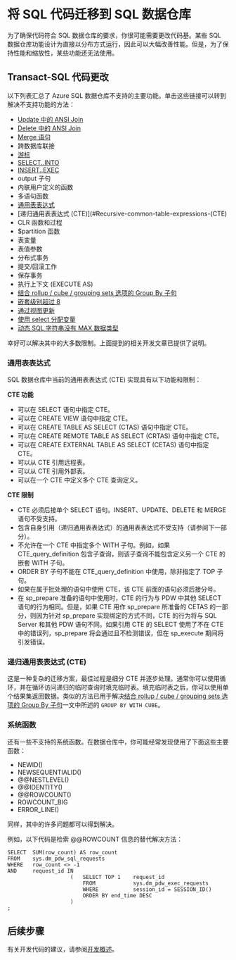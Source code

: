<properties
   pageTitle="将 SQL 代码迁移到 SQL 数据仓库 | Microsoft Azure"
   description="有关在开发解决方案时将 SQL 代码迁移到 Azure SQL 数据仓库的技巧。"
   services="sql-data-warehouse"
   documentationCenter="NA"
   authors="lodipalm"
   manager="barbkess"
   editor=""/>

<tags
   ms.service="sql-data-warehouse"
   ms.date="12/09/2015"
   wacn.date="01/29/2015"/>

# 将 SQL 代码迁移到 SQL 数据仓库

为了确保代码符合 SQL 数据仓库的要求，你很可能需要更改代码基。某些 SQL 数据仓库功能设计为直接以分布方式运行，因此可以大幅改善性能。但是，为了保持性能和缩放性，某些功能还无法使用。

## Transact-SQL 代码更改

以下列表汇总了 Azure SQL 数据仓库不支持的主要功能。单击这些链接可以转到解决不支持功能的方法：

- [Update 中的 ANSI Join][]
- [Delete 中的 ANSI Join][]
- [Merge 语句][]
- 跨数据库联接
- [游标][]
- [SELECT..INTO][]
- [INSERT..EXEC][]
- output 子句
- 内联用户定义的函数
- 多语句函数
- [通用表表达式](#Common-table-expressions)
- [递归通用表表达式 (CTE)](#Recursive-common-table-expressions-(CTE)
- CLR 函数和过程
- $partition 函数
- 表变量
- 表值参数
- 分布式事务
- 提交/回滚工作
- 保存事务
- 执行上下文 (EXECUTE AS)
- [结合 rollup / cube / grouping sets 选项的 Group By 子句][]
- [嵌套级别超过 8][]
- [通过视图更新][]
- [使用 select 分配变量][]
- [动态 SQL 字符串没有 MAX 数据类型][]

幸好可以解决其中的大多数限制。上面提到的相关开发文章已提供了说明。

### 通用表表达式
SQL 数据仓库中当前的通用表表达式 (CTE) 实现具有以下功能和限制：

**CTE 功能**
+ 可以在 SELECT 语句中指定 CTE。
+ 可以在 CREATE VIEW 语句中指定 CTE。
+ 可以在 CREATE TABLE AS SELECT (CTAS) 语句中指定 CTE。
+ 可以在 CREATE REMOTE TABLE AS SELECT (CRTAS) 语句中指定 CTE。
+ 可以在 CREATE EXTERNAL TABLE AS SELECT (CETAS) 语句中指定 CTE。
+ 可以从 CTE 引用远程表。
+ 可以从 CTE 引用外部表。
+ 可以在一个 CTE 中定义多个 CTE 查询定义。

**CTE 限制**
+ CTE 必须后接单个 SELECT 语句。INSERT、UPDATE、DELETE 和 MERGE 语句不受支持。
+ 包含自身引用（递归通用表表达式）的通用表表达式不受支持（请参阅下一部分）。
+ 不允许在一个 CTE 中指定多个 WITH 子句。例如，如果 CTE\_query\_definition 包含子查询，则该子查询不能包含定义另一个 CTE 的嵌套 WITH 子句。
+ ORDER BY 子句不能在 CTE\_query\_definition 中使用，除非指定了 TOP 子句。
+ 如果在属于批处理的语句中使用 CTE，该 CTE 前面的语句必须后接分号。
+ 在 sp\_prepare 准备的语句中使用时，CTE 的行为与 PDW 中其他 SELECT 语句的行为相同。但是，如果 CTE 用作 sp\_prepare 所准备的 CETAS 的一部分，则因为针对 sp\_prepare 实现绑定的方式不同，CTE 的行为将与 SQL Server 和其他 PDW 语句不同。如果引用 CTE 的 SELECT 使用了不在 CTE 中的错误列，sp\_prepare 将会通过且不检测错误，但在 sp\_execute 期间将引发错误。

### 递归通用表表达式 (CTE)

这是一种复杂的迁移方案，最佳过程是细分 CTE 并逐步处理。通常你可以使用循环，并在循环访问递归的临时查询时填充临时表。填充临时表之后，你可以使用单个结果集返回数据。类似的方法已用于解决[结合 rollup / cube / grouping sets 选项的 Group By 子句][]一文中所述的 `GROUP BY WITH CUBE`。

### 系统函数

还有一些不支持的系统函数。在数据仓库中，你可能经常发现使用了下面这些主要函数：

- NEWID()
- NEWSEQUENTIALID()
- @@NESTLEVEL()
- @@IDENTITY()
- @@ROWCOUNT()
- ROWCOUNT\_BIG
- ERROR\_LINE()

同样，其中的许多问题都可以得到解决。

例如，以下代码是检索 @@ROWCOUNT 信息的替代解决方法：

```
SELECT  SUM(row_count) AS row_count 
FROM    sys.dm_pdw_sql_requests 
WHERE   row_count <> -1 
AND     request_id IN 
                    (   SELECT TOP 1    request_id 
                        FROM            sys.dm_pdw_exec_requests 
                        WHERE           session_id = SESSION_ID() 
                        ORDER BY end_time DESC
                    )
;
``` 

## 后续步骤
有关开发代码的建议，请参阅[开发概述][]。

<!--Image references-->

<!--Article references-->
[Update 中的 ANSI Join]: /documentation/articles/sql-data-warehouse-develop-ctas
[Delete 中的 ANSI Join]: /documentation/articles/sql-data-warehouse-develop-ctas
[Merge 语句]: /documentation/articles/sql-data-warehouse-develop-ctas
[INSERT..EXEC]: /documentation/articles/sql-data-warehouse-develop-temporary-tables

[游标]: /documentation/articles/sql-data-warehouse-develop-loops
[SELECT..INTO]: /documentation/articles/sql-data-warehouse-develop-ctas
[结合 rollup / cube / grouping sets 选项的 Group By 子句]: /documentation/articles/sql-data-warehouse-develop-group-by-options
[嵌套级别超过 8]: /documentation/articles/sql-data-warehouse-develop-transactions
[通过视图更新]: /documentation/articles/sql-data-warehouse-develop-views
[使用 select 分配变量]: /documentation/articles/sql-data-warehouse-develop-variable-assignment
[动态 SQL 字符串没有 MAX 数据类型]: /documentation/articles/sql-data-warehouse-develop-dynamic-sql
[开发概述]: /documentation/articles/sql-data-warehouse-overview-develop

<!--MSDN references-->

<!--Other Web references-->

<!---HONumber=Mooncake_0118_2016-->